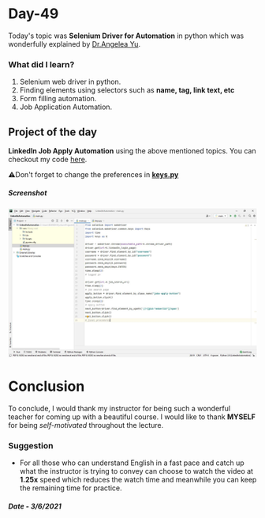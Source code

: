 # Day-49

Today's topic was **Selenium Driver for Automation** in python which was wonderfully explained by  [Dr.Angelea Yu](https://www.udemy.com/user/4b4368a3-b5c8-4529-aa65-2056ec31f37e/). 

### What did I learn?

1. Selenium web driver in python.
2. Finding elements using selectors such as **name, tag, link text, etc**
3. Form filling automation.
4. Job Application Automation.

## Project of the day

**LinkedIn Job Apply Automation** using the above mentioned topics. You can checkout my code [here](LinkedInAutomation/main.py). 

:warning:Don't forget to change the preferences in **[keys.py](LinkedInAutomation/keys.py)**

##### Screenshot

![LinkedIn](images/d49.JPG)

# Conclusion

To conclude, I would thank my instructor for being such a wonderful teacher for coming up with a beautiful course. I would like to thank **MYSELF** for being _self-motivated_ throughout the lecture. 

### Suggestion

- For all those who can understand English in a fast pace and catch up what the instructor is trying to convey can choose to watch the video at **1.25x** speed which reduces the watch time and meanwhile you can keep the remaining time for practice.

##### Date - 3/6/2021